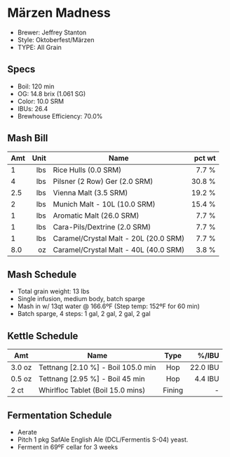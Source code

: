 # Märzen Madness

* Brewer: Jeffrey Stanton
* Style: Oktoberfest/Märzen
* TYPE: All Grain

## Specs

* Boil: 120 min
* OG: 14.8 brix (1.061 SG)
* Color: 10.0 SRM
* IBUs: 26.4
* Brewhouse Efficiency: 70.0%

## Mash Bill

| Amt | Unit | Name                                  | pct wt |
|-----|-----:|---------------------------------------|-------:|
| 1   |  lbs | Rice Hulls (0.0 SRM)                  |  7.7 % |
| 4   |  lbs | Pilsner (2 Row) Ger (2.0 SRM)         | 30.8 % |
| 2.5 |  lbs | Vienna Malt (3.5 SRM)                 | 19.2 % |
| 2   |  lbs | Munich Malt - 10L (10.0 SRM)          | 15.4 % |
| 1   |  lbs | Aromatic Malt (26.0 SRM)              |  7.7 % |
| 1   |  lbs | Cara-Pils/Dextrine (2.0 SRM)          |  7.7 % |
| 1   |  lbs | Caramel/Crystal Malt - 20L (20.0 SRM) |  7.7 % |
| 8.0 |   oz | Caramel/Crystal Malt - 40L (40.0 SRM) |  3.8 % |

## Mash Schedule

* Total grain weight: 13 lbs
* Single infusion, medium body, batch sparge
* Mash in w/ 13qt water @ 166.6ºF (Step temp: 152ºF for 60 min)
* Batch sparge, 4 steps: 1 gal, 2 gal, 2 gal, 2 gal 

## Kettle Schedule

| Amt     | Name                                     | Type   | %/IBU    |
|---------|------------------------------------------|:------:|---------:|
| 3.0  oz | Tettnang [2.10 %] - Boil 105.0 min       | Hop    | 22.0 IBU |
| 0.5  oz | Tettnang [2.95 %] - Boil 45 min          | Hop    |  4.4 IBU |
| 2    ct | Whirlfloc Tablet (Boil 15.0 mins)        | Fining |        - |

## Fermentation Schedule

* Aerate
* Pitch 1 pkg SafAle English Ale (DCL/Fermentis S-04) yeast.
* Ferment in 69ºF cellar for 3 weeks
